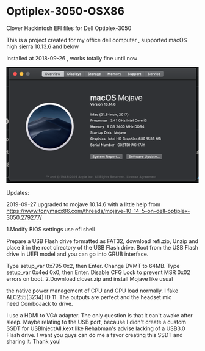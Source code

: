 # Optiplex-3050-OSX86
Clover Hackintosh EFI files for Dell Optiplex-3050

This is a project created for my office dell computer , supported macOS high sierra 10.13.6 and below

Installed at 2018-09-26 , works totally fine until now


![](<https://raw.githubusercontent.com/carlclone/Optiplex-3050-OSX86/master/image.png>)

Updates:

2019-09-27 upgraded to mojave 10.14.6 with a little help from 
https://www.tonymacx86.com/threads/mojave-10-14-5-on-dell-optiplex-3050.279277/

1.Modify BIOS settings use efi shell

Prepare a USB Flash drive formatted as FAT32, download refi.zip, Unzip and place it in the root directory of the USB Flash drive.
Boot from the USB Flash drive in UEFI model and you can go into GRUB interface.

Type setup_var 0x795 0x2, then Enter. Change DVMT to 64MB.
Type setup_var 0x4ed 0x0, then Enter. Disable CFG Lock to prevent MSR 0x02 errors on boot.
2.Download clover.zip and install Mojave like usual

the native power management of CPU and GPU load normally. I fake ALC255(3234) ID 11. The outputs are perfect and the headset mic need ComboJack to drive.

I use a HDMI to VGA adapter. The only question is that it can't awake after sleep. Maybe relating to the USB port, because I didn't create a custom SSDT for USBInjectAll.kext like Rehabman's advise lacking of a USB3.0 Flash drive. I want you guys can do me a favor creating this SSDT and sharing it. Thank you!
